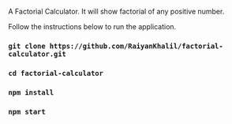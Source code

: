 A Factorial Calculator. It will show factorial of any positive number. 

Follow the instructions below to run the application.
### `git clone https://github.com/RaiyanKhalil/factorial-calculator.git `
### `cd factorial-calculator`
### `npm install`
### `npm start`

